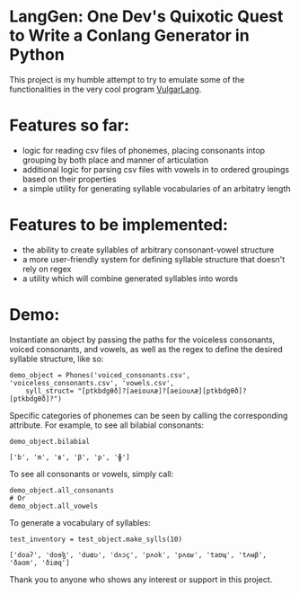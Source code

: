 # LangGen: One Dev's Quixotic Quest to Write a Conlang Generator in Python

This project is my humble attempt to try to emulate some of the functionalities in the very cool program [VulgarLang](https://www.vulgarlang.com/how-it-works/).

# Features so far:

- logic for reading csv files of phonemes, placing consonants intop grouping by both place and manner of articulation
- additional logic for parsing csv files with vowels in to ordered groupings based on their properties
- a simple utility for generating syllable vocabularies of an arbitatry length

# Features to be implemented:

- the ability to create syllables of arbitrary consonant-vowel structure
- a more user-friendly system for defining syllable structure that doesn't rely on regex
- a utility which will combine generated syllables into words

# Demo:

Instantiate an object by passing the paths for the voiceless consonants, voiced consonants, and vowels, as well as the regex to define the desired syllable structure, like so:

```python3
demo_object = Phones('voiced_consonants.csv', 'voiceless_consonants.csv', 'vowels.csv',
    syll_struct= "[ptkbdgθð]?[aeiouʌæ]?[aeiouʌæ][ptkbdgθð]?[ptkbdgθð]?")
```

Specific categories of phonemes can be seen by calling the corresponding attribute. For example, to see all bilabial consonants:

```python3
demo_object.bilabial

['b', 'm', 'ʙ', 'β', 'p', 'ɸ']
```
To see all consonants or vowels, simply call:
```python3
demo_object.all_consonants
# Or
demo_object.all_vowels
```

To generate a vocabulary of syllables:
```python3
test_inventory = test_object.make_sylls(10)

['doaʔ', 'doɘɮ', 'duɶʋ', 'dʌɔç', 'pʌok', 'pʌɑʁ', 'taʊɰ', 'tʌʉβ', 'ðaɑm', 'ðiœq']
```

Thank you to anyone who shows any interest or support in this project.